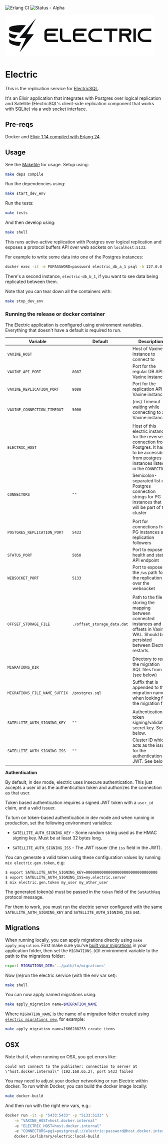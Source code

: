 ![Erlang CI](https://github.com/electric-sql/electric/workflows/CI/badge.svg)
![Status - Alpha](https://img.shields.io/badge/status-alpha-red)

<a href="https://electric-sql.com">
  <picture>
    <source media="(prefers-color-scheme: dark)"
        srcset="https://raw.githubusercontent.com/electric-sql/meta/main/identity/ElectricSQL-logo-light-trans.svg"
    />
    <source media="(prefers-color-scheme: light)"
        srcset="https://raw.githubusercontent.com/electric-sql/meta/main/identity/ElectricSQL-logo-black.svg"
    />
    <img alt="ElectricSQL logo"
        src="https://raw.githubusercontent.com/electric-sql/meta/main/identity/ElectricSQL-logo-black.svg"
    />
  </picture>
</a>

# Electric

This is the replication service for [ElectricSQL](https://electric-sql.com).

It's an Elixir application that integrates with Postgres over logical replication and Satellite (ElectricSQL's client-side replication component that works with SQLite) via a web socket interface.

## Pre-reqs

Docker and [Elixir 1.14 compiled with Erlang 24](https://thinkingelixir.com/install-elixir-using-asdf/).

## Usage

See the [Makefile](./Makefile) for usage. Setup using:

```sh
make deps compile
```

Run the dependencies using:

```sh
make start_dev_env
```

Run the tests:

```sh
make tests
```

And then develop using:

```sh
make shell
```

This runs active-active replication with Postgres over logical replication and exposes a protocol buffers API over web sockets on `localhost:5133`.

For example to write some data into one of the Postgres instances:

```sh
docker exec -it -e PGPASSWORD=password electric_db_a_1 psql -h 127.0.0.1 -U electric -d electric
```

There's a second instance, `electric-db_b_1`, if you want to see data being replicated between them.

Note that you can tear down all the containers with:

```sh
make stop_dev_env
```

### Running the release or docker container

The Electric application is configured using environment variables. Everything that doesn't have a default is required to run.

| Variable                      | Default                     | Description                                                                                                                                         |
|-------------------------------|-----------------------------|-----------------------------------------------------------------------------------------------------------------------------------------------------|
| `VAXINE_HOST`                 |                             | Host of Vaxine instance to connect to                                                                                                               |
| `VAXINE_API_PORT`             | `8087`                      | Port for the regular DB API on Vaxine instance                                                                                                      |
| `VAXINE_REPLICATION_PORT`     | `8088`                      | Port for the replication API on Vaxine instance                                                                                                     |
| `VAXINE_CONNECTION_TIMEOUT`   | `5000`                      | (ms) Timeout waiting while connecting to a Vaxine instance                                                                                          |
|                               |                             |                                                                                                                                                     |
| `ELECTRIC_HOST`               |                             | Host of this electric instance for the reverse connection from Postgres. It has to be accessible from postgres instances listed in the `CONNECTORS` |
| `CONNECTORS`                  | `""`                        | Semicolon-separated list of Postgres connection strings for PG instances that will be part of the cluster                                           |
|                               |                             |                                                                                                                                                     |
| `POSTGRES_REPLICATION_PORT`   | `5433`                      | Port for connections from PG instances as replication followers                                                                                     |
| `STATUS_PORT`                 | `5050`                      | Port to expose health and status API endpoint                                                                                                       |
| `WEBSOCKET_PORT`              | `5133`                      | Port to expose the `/ws` path for the replication over the websocket                                                                                |
|                               |                             |                                                                                                                                                     |
| `OFFSET_STORAGE_FILE`         | `./offset_storage_data.dat` | Path to the file storing the mapping between connected instances and offsets in Vaxine WAL. Should be persisted between Electric restarts.          |
|                               |                             |                                                                                                                                                     |
| `MIGRATIONS_DIR`              |                             | Directory to read the migration SQL files from (see below)                                                                                          |
| `MIGRATIONS_FILE_NAME_SUFFIX` | `/postgres.sql`             | Suffix that is appended to the migration name when looking for the migration file                                                                   |
|                               |                             |                                                                                                                                                     |
| `SATELLITE_AUTH_SIGNING_KEY`  | `""`                        | Authentication token signing/validation secret key. See below.                                                                                      |
| `SATELLITE_AUTH_SIGNING_ISS`  | `""`                        | Cluster ID which acts as the issuer for the authentication JWT. See below.                                                                          |

**Authentication**

By default, in dev mode, electric uses insecure authentication. This just
accepts a user id as the authentication token and authorizes the connection as
that user.

Token based authentication requires a signed JWT token with a `user_id` claim,
and a valid issuer.

To turn on token-based authentication in dev mode and when running in
production, set the following environment variables:

- `SATELLITE_AUTH_SIGNING_KEY` - Some random string used as the HMAC signing
  key. Must be at least 32 bytes long.

- `SATELLITE_AUTH_SIGNING_ISS` - The JWT issuer (the `iss` field in the JWT). 

You can generate a valid token using these configuration values by running `mix electric.gen.token`, e.g:

``` shell
$ export SATELLITE_AUTH_SIGNING_KEY=00000000000000000000000000000000 
$ export SATELLITE_AUTH_SIGNING_ISS=my.electric.server
$ mix electric.gen.token my_user my_other_user
```

The generated token(s) must be passed in the `token` field of the `SatAuthReq`
protocol message.

For them to work, you must run the electric server configured with the same
`SATELLITE_AUTH_SIGNING_KEY` and `SATELLITE_AUTH_SIGNING_ISS` set.

## Migrations

When running locally, you can apply migrations directly using `make apply_migration`. First make sure you've [built your migrations](https://electric-sql.com/docs/usage/migrations) in your application folder, then set the `MIGRATIONS_DIR` environment variable to the path to the migrations folder:

```sh
export MIGRATIONS_DIR='../path/to/migrations'
```

Now (re)run the electric service (with the env var set):

```sh
make shell
```

You can now apply named migrations using:

```sh
make apply_migration name=$MIGRATION_NAME
```

Where `MIGRATION_NAME` is the name of a migration folder created using [`electric migrations new`](https://electric-sql.com/docs/usage/migrations#2-schema-evolution), for example:

```sh
make apply_migration name=1666288253_create_items
```

## OSX

Note that if, when running on OSX, you get errors like:

```
could not connect to the publisher: connection to server at \"host.docker.internal\" (192.168.65.2), port 5433 failed
```

You may need to adjust your docker networking or run Electric within docker. To run within Docker, you can build the docker image locally:

```sh
make docker-build
```

And then run with the right env vars, e.g.:

```sh
docker run -it -p "5433:5433" -p "5133:5133" \
    -e "VAXINE_HOST=host.docker.internal"
    -e "ELECTRIC_HOST=host.docker.internal"
    -e "CONNECTORS=pg1=postgresql://electric:password@host.docker.internal:54321/electric;pg2=postgresql://electric:password@host.docker.internal:54322/electric" \
    docker.io/library/electric:local-build
```
